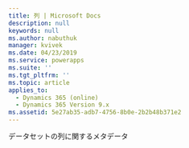 ```yaml
---
title: 列 | Microsoft Docs
description: null
keywords: null
ms.author: nabuthuk
manager: kvivek
ms.date: 04/23/2019
ms.service: powerapps
ms.suite: ''
ms.tgt_pltfrm: ''
ms.topic: article
applies_to:
  - Dynamics 365 (online)
  - Dynamics 365 Version 9.x
ms.assetid: 5e27ab35-adb7-4756-8b0e-2b2b48b371e2
---
```


データセットの列に関するメタデータ